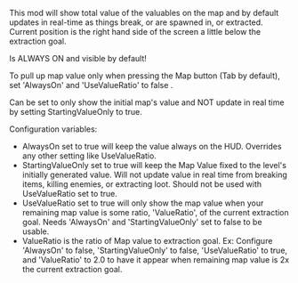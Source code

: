 This mod will show total value of the valuables on the map and by default updates in real-time as things break, or are spawned in, or extracted. Current position is the right hand side of the screen a little below the extraction goal.

Is ALWAYS ON and visible by default! 

To pull up map value only when pressing the Map button (Tab by default), set 'AlwaysOn' and 'UseValueRatio' to false .

Can be set to only show the initial map's value and NOT update in real time by setting StartingValueOnly to true.

Configuration variables:
- AlwaysOn set to true will keep the value always on the HUD. Overrides any other setting like UseValueRatio.
- StartingValueOnly set to true will keep the Map Value fixed to the level's initially generated value. Will not update value in real time from breaking items, killing enemies, or extracting loot. Should not be used with UseValueRatio set to true.
- UseValueRatio set to true will only show the map value when your remaining map value is some ratio, 'ValueRatio', of the current extraction goal. Needs 'AlwaysOn' and 'StartingValueOnly' set to false to be usable.
- ValueRatio is the ratio of Map value to extraction goal. Ex: Configure 'AlwaysOn' to false, 'StartingValueOnly' to false, 'UseValueRatio' to true, and 'ValueRatio' to 2.0 to have it appear when remaining map value is 2x the current extraction goal.

